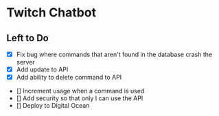 # Twitch Chatbot

## Left to Do

* [x] Fix bug where commands that aren't found in the database crash the server
* [x] Add update to API
* [x] Add ability to delete command to API
* [] Increment usage when a command is used
* [] Add security so that only I can use the API
* [] Deploy to Digital Ocean
